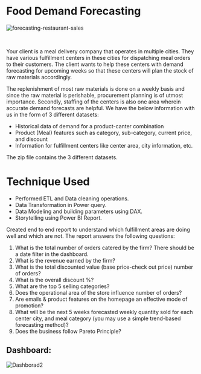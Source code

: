 
# Food Demand Forecasting

![forecasting-restaurant-sales](https://user-images.githubusercontent.com/115058343/210836711-7ad58094-f214-4c70-94f1-a24d1fd02775.png)

<br>

Your client is a meal delivery company that operates in multiple cities. They have various fulfillment centers in these cities for dispatching meal orders to their customers. The client wants to help these centers with demand forecasting for upcoming weeks so that these centers will plan the stock of raw materials accordingly.

The replenishment of most raw materials is done on a weekly basis and since the raw material is perishable, procurement planning is of utmost importance. Secondly, staffing of the centers is also one area wherein accurate demand forecasts are helpful. We have the below information with us in the form of 3 different datasets:

* Historical data of demand for a product-canter combination
* Product (Meal) features such as category, sub-category, current price, and discount
* Information for fulfillment centers like center area, city information, etc.

The zip file contains the 3 different datasets.

# Technique Used

* Performed ETL and Data cleaning operations.
* Data Transformation in Power query.
* Data Modeling and building parameters using DAX.
* Storytelling using Power BI Report.

Created end to end report to understand which fulfillment areas are doing well and which are not.
The report answers the following questions:

1. What is the total number of orders catered by the firm? There should be a date filter in the dashboard.
2. What is the revenue earned by the firm?
3. What is the total discounted value (base price-check out price) number of orders?
4. What is the overall discount %?
5. What are the top 5 selling categories?
6. Does the operational area of the store influence number of orders?
7. Are emails & product features on the homepage an effective mode of promotion?
8. What will be the next 5 weeks forecasted weekly quantity sold for each center city, and meal category (you may use a simple trend-based forecasting method)?
9. Does the business follow Pareto Principle?

## Dashboard:
![Dashborad2](https://user-images.githubusercontent.com/115058343/210372631-bdf9884f-7ace-48e4-bce9-63aea3eeb629.jpg)
